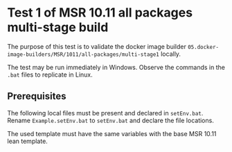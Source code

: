 # Test 1 of MSR 10.11 all packages multi-stage build

The purpose of this test is to validate the docker image builder `05.docker-image-builders/MSR/1011/all-packages/multi-stage1` locally.

The test may be run immediately in Windows. Observe the commands in the `.bat` files to replicate in Linux.

## Prerequisites

The following local files must be present and declared in `setEnv.bat`. Rename `Example.setEnv.bat` to `setEnv.bat` and declare the file locations.

The used template must have the same variables with the base MSR 10.11 lean template.
